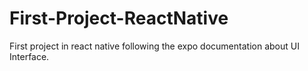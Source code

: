 # First-Project-ReactNative
First project in react native following the expo documentation about UI Interface.
